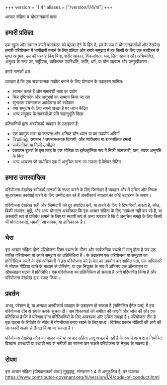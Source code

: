 +++
version = "1.4"
aliases = ["/version/1/4/hi"]
+++

आचार संहिता # योगदानकर्ता वाचा

## हमारी प्रतिज्ञा

एक खुला और स्वागत करते वातावरण को बढ़ावा देने के हित में, हम के रूप में
योगदानकर्ताओं और देखरेख हमारी परियोजना में भागीदारी बनाने के लिए प्रतिज्ञा और
हमारे समुदाय में हर किसी के लिए एक उत्पीड़न से मुक्त अनुभव, उम्र की परवाह किए बिना, शरीर
आकार, विकलांगता, धर्म, लिंग पहचान और अभिव्यक्ति, अनुभव के स्तर पर,
राष्ट्रीयता, व्यक्तिगत उपस्थिति, जाति, धर्म, या यौन पहचान और
उन्मुखीकरण।

हमारे मानकों ##

व्यवहार है कि एक सकारात्मक माहौल बनाने के लिए योगदान के उदाहरण
शामिल:

* स्वागत करते हैं और समावेशी भाषा का प्रयोग
* भिन्न दृष्टिकोण और अनुभवों का सम्मान किया जा रहा
* सुन्दरता रचनात्मक आलोचना को स्वीकार
* क्या समुदाय के लिए सबसे अच्छा है पर ध्यान केंद्रित
* अन्य समुदाय के सदस्यों के प्रति सहानुभूति दिखा

प्रतिभागियों द्वारा अस्वीकार्य व्यवहार के उदाहरण हैं:

* एक कामुक भाषा या कल्पना और अनिष्ट यौन ध्यान या का उपयोग
अग्रिमों
* Trolling, अपमान / अपमानजनक टिप्पणी, और व्यक्तिगत या राजनीतिक हमलों
* सार्वजनिक या निजी उत्पीड़न
* प्रकाशन दूसरों के इस तरह के एक भौतिक या इलेक्ट्रॉनिक रूप में निजी जानकारी,
  पता, स्पष्ट अनुमति के बिना
* अन्य आचरण जो यथोचित एक में अनुचित माना जा सकता है
  पेशेवर सेटिंग

## हमारा उत्तरदायित्व

परियोजना देखरेख स्वीकार्य मानकों के स्पष्ट करने के लिए जिम्मेदार हैं
व्यवहार और में उचित और निष्पक्ष सुधारात्मक कार्रवाई करने के लिए उम्मीद कर रहे हैं
अस्वीकार्य व्यवहार का कोई उदाहरण के जवाब।

परियोजना देखरेख सही और जिम्मेदारी को दूर संपादित करें, या करने के लिए है
टिप्पणियाँ, करता है, कोड, विकी संपादन, मुद्दों, और अन्य योगदान अस्वीकार
कि इस आचार संहिता के लिए गठबंधन नहीं कर रहे हैं, या अस्थायी रूप से प्रतिबंध लगाने के लिए या
स्थायी रूप से अन्य व्यवहार है कि वे अनुचित समझे के लिए किसी भी योगदानकर्ता,
धमकी, आक्रामक, या हानिकारक है।

## घेरा

इस आचार संहिता दोनों परियोजना रिक्त स्थान के भीतर और सार्वजनिक स्थलों में लागू होता है
जब एक व्यक्ति परियोजना या अपने समुदाय का प्रतिनिधित्व है। के उदाहरण
एक परियोजना या समुदाय का प्रतिनिधित्व करने के एक अधिकारी ने इस परियोजना को ई-मेल का उपयोग कर शामिल
पता, एक अधिकारी ने सोशल मीडिया खाते के माध्यम से पोस्टिंग, या एक नियुक्त के रूप में अभिनय
एक ऑनलाइन या ऑफलाइन घटना में प्रतिनिधि। एक परियोजना का प्रतिनिधित्व हो सकता है
आगे परिभाषित किया है और परियोजना देखरेख द्वारा स्पष्ट किया।

## प्रवर्तन

अभद्र, परेशान है, या अन्यथा अस्वीकार्य व्यवहार के उदाहरण हो सकता है
[सम्मिलित ईमेल पता] में इस परियोजना टीम से संपर्क करके सूचना दी। सब
शिकायतों की समीक्षा की जाएगी और जांच की और एक प्रतिक्रिया है कि में परिणाम होगा
परिस्थितियों के लिए आवश्यक और उचित समझा है। परियोजना टीम है
एक घटना के रिपोर्टर के संबंध में गोपनीयता बनाए रखने के लिए बाध्य।
विशिष्ट प्रवर्तन नीतियों की आगे की जानकारी अलग से तैनात किया जा सकता है।

परियोजना देखरेख कौन का पालन करें या आचार संहिता लागू अच्छा में नहीं है
के रूप में अन्य द्वारा निर्धारित विश्वास अस्थायी या स्थायी रूप से नतीजों का सामना कर सकते
परियोजना के नेतृत्व के सदस्य हैं।

## रोपण

इस आचार संहिता [योगदानकर्ता वाचा] [मुखपृष्ठ], संस्करण 1.4 से अनुकूलित है,
पर उपलब्ध https://www.contributor-covenant.org/hi/version/1/4/code-of-conduct.html

[मुखपृष्ठ]: https://www.contributor-covenant.org
